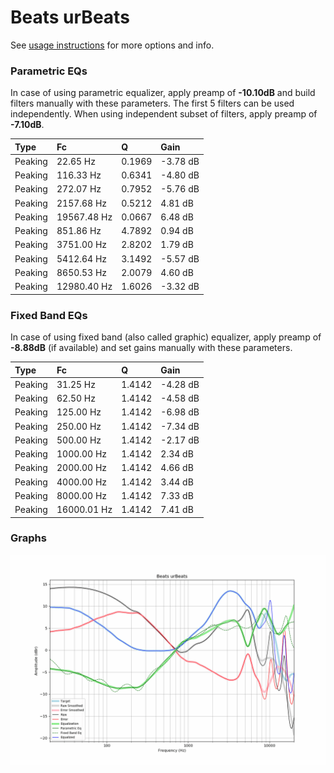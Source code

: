 # Beats urBeats
See [usage instructions](https://github.com/jaakkopasanen/AutoEq#usage) for more options and info.

### Parametric EQs
In case of using parametric equalizer, apply preamp of **-10.10dB** and build filters manually
with these parameters. The first 5 filters can be used independently.
When using independent subset of filters, apply preamp of **-7.10dB**.

| Type    | Fc          |      Q | Gain     |
|:--------|:------------|:-------|:---------|
| Peaking | 22.65 Hz    | 0.1969 | -3.78 dB |
| Peaking | 116.33 Hz   | 0.6341 | -4.80 dB |
| Peaking | 272.07 Hz   | 0.7952 | -5.76 dB |
| Peaking | 2157.68 Hz  | 0.5212 | 4.81 dB  |
| Peaking | 19567.48 Hz | 0.0667 | 6.48 dB  |
| Peaking | 851.86 Hz   | 4.7892 | 0.94 dB  |
| Peaking | 3751.00 Hz  | 2.8202 | 1.79 dB  |
| Peaking | 5412.64 Hz  | 3.1492 | -5.57 dB |
| Peaking | 8650.53 Hz  | 2.0079 | 4.60 dB  |
| Peaking | 12980.40 Hz | 1.6026 | -3.32 dB |

### Fixed Band EQs
In case of using fixed band (also called graphic) equalizer, apply preamp of **-8.88dB**
(if available) and set gains manually with these parameters.

| Type    | Fc          |      Q | Gain     |
|:--------|:------------|:-------|:---------|
| Peaking | 31.25 Hz    | 1.4142 | -4.28 dB |
| Peaking | 62.50 Hz    | 1.4142 | -4.58 dB |
| Peaking | 125.00 Hz   | 1.4142 | -6.98 dB |
| Peaking | 250.00 Hz   | 1.4142 | -7.34 dB |
| Peaking | 500.00 Hz   | 1.4142 | -2.17 dB |
| Peaking | 1000.00 Hz  | 1.4142 | 2.34 dB  |
| Peaking | 2000.00 Hz  | 1.4142 | 4.66 dB  |
| Peaking | 4000.00 Hz  | 1.4142 | 3.44 dB  |
| Peaking | 8000.00 Hz  | 1.4142 | 7.33 dB  |
| Peaking | 16000.01 Hz | 1.4142 | 7.41 dB  |

### Graphs
![](./Beats%20urBeats.png)